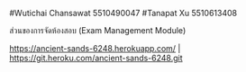 #Wutichai Chansawat 5510490047
#Tanapat  Xu        5510613408

ส่วนของการจัดห้องสอบ (Exam Management Module)

https://ancient-sands-6248.herokuapp.com/ | https://git.heroku.com/ancient-sands-6248.git